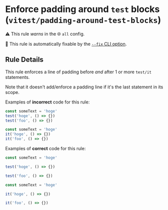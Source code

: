 # Enforce padding around `test` blocks (`vitest/padding-around-test-blocks`)

⚠️ This rule _warns_ in the 🌐 `all` config.

🔧 This rule is automatically fixable by the [`--fix` CLI option](https://eslint.org/docs/latest/user-guide/command-line-interface#--fix).

<!-- end auto-generated rule header -->

## Rule Details

This rule enforces a line of padding before _and_ after 1 or more `test/it`
statements.

Note that it doesn't add/enforce a padding line if it's the last statement in
its scope.

Examples of **incorrect** code for this rule:

```js
const someText = 'hoge'
test('hoge', () => {})
test('foo', () => {})
```

```js
const someText = 'hoge'
it('hoge', () => {})
it('foo', () => {})
```

Examples of **correct** code for this rule:

```js
const someText = 'hoge'

test('hoge', () => {})

test('foo', () => {})
```

```js
const someText = 'hoge'

it('hoge', () => {})

it('foo', () => {})
```
